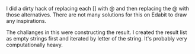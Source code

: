 I did a dirty hack of replacing each [] with @ and then replacing the @ with
those alternatives. There are not many solutions for this on Edabit to draw
any inspirations.

The challanges in this were constructing the result. I created the result list
as empty strings first and iterated by letter of the string. It's probably very
computationally heavy.